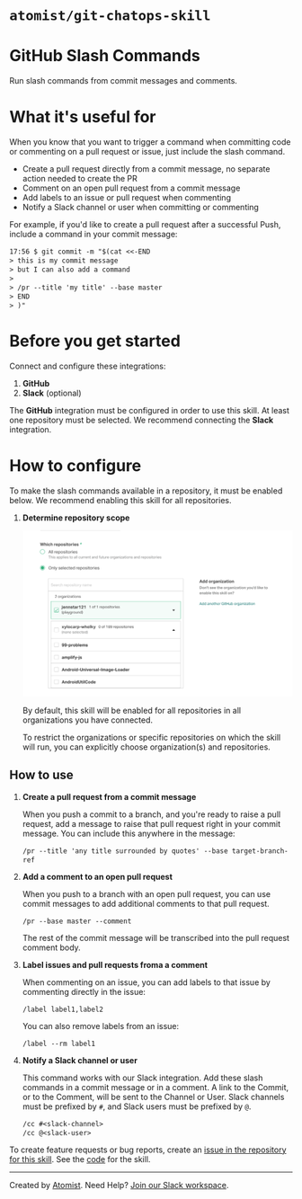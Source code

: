 # `atomist/git-chatops-skill`
# GitHub Slash Commands

<!---atomist-skill-readme:start--->

Run slash commands from commit messages and comments.

# What it's useful for

When you know that you want to trigger a command when committing code or commenting on a pull request or issue, just include the slash command.

* Create a pull request directly from a commit message, no separate action needed to create the PR
* Comment on an open pull request from a commit message
* Add labels to an issue or pull request when commenting
* Notify a Slack channel or user when committing or commenting

For example, if you'd like to create a pull request after a successful Push, include a command in your commit message:

```
17:56 $ git commit -m "$(cat <<-END
> this is my commit message
> but I can also add a command
>
> /pr --title 'my title' --base master
> END
> )"
```

# Before you get started

Connect and configure these integrations:

1. **GitHub**
2. **Slack** (optional)

The **GitHub** integration must be configured in order to use this skill. At least one repository must be selected. 
We recommend connecting the **Slack** integration.

# How to configure

To make the slash commands available in a repository, it must be enabled below. We recommend enabling this skill for
all repositories.

1. **Determine repository scope**

    ![Repository filter](docs/images/repo-filter.png)

    By default, this skill will be enabled for all repositories in all organizations you have connected.

    To restrict the organizations or specific repositories on which the skill will run, you can explicitly choose 
    organization(s) and repositories.
    

## How to use

1.  **Create a pull request from a commit message** 

    When you push a commit to a branch, and you're ready to raise a pull request, add a message to raise that pull request right in your
    commit message.  You can include this anywhere in the message:
    
    ```
    /pr --title 'any title surrounded by quotes' --base target-branch-ref
    ```
    
2.  **Add a comment to an open pull request**

    When you push to a branch with an open pull request, you can use commit messages to add additional 
    comments to that pull request. 

    ```
    /pr --base master --comment
    ```
    
    The rest of the commit message will be transcribed into the pull request comment body.

3.  **Label issues and pull requests froma a comment**

    When commenting on an issue, you can add labels to that issue by commenting directly in the issue:
    
    ```
    /label label1,label2
    ```
    
    You can also remove labels from an issue:
    
    ```
    /label --rm label1
    ```

4.  **Notify a Slack channel or user**

    This command works with our Slack integration. Add these slash commands in a commit message
    or in a comment. A link to the Commit, or to the Comment,
    will be sent to the Channel or User.  Slack channels must be prefixed by `#`, and Slack users
    must be prefixed by `@`.
    
    ```
    /cc #<slack-channel>
    /cc @<slack-user>
    ```

To create feature requests or bug reports, create an [issue in the repository for this skill](https://github.com/atomist-skills/git-chatops-skill/issues). 
See the [code](https://github.com/atomist-skills/git-chatops-skill) for the skill.

<!---atomist-skill-readme:end--->

---

Created by [Atomist][atomist].
Need Help?  [Join our Slack workspace][slack].

[atomist]: https://atomist.com/ (Atomist - How Teams Deliver Software)
[slack]: https://join.atomist.com/ (Atomist Community Slack) 
